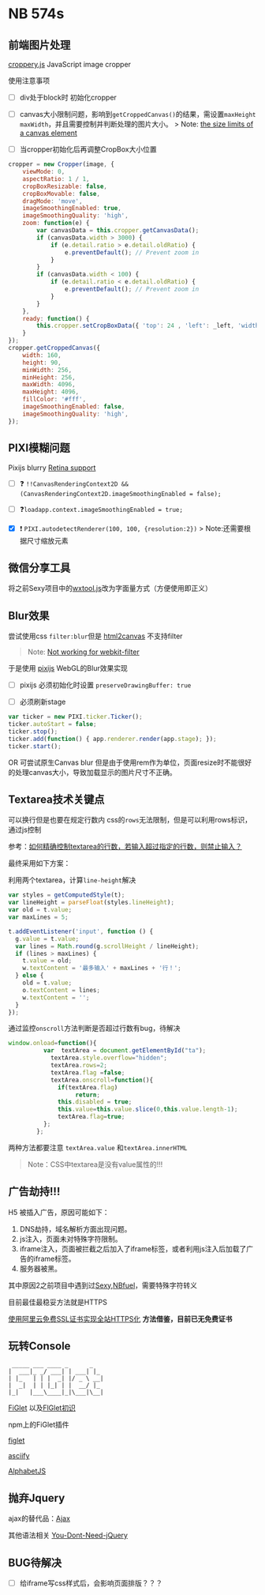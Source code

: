 # NB 574s

## 前端图片处理

[croppery.js](https://github.com/fengyuanchen/cropperjs) JavaScript image cropper

使用注意事项

- [ ] div处于block时 初始化cropper

- [ ] canvas大小限制问题，影响到`getCroppedCanvas()`的结果，需设置`maxHeight` `maxWidth`，并且需要控制并判断处理的图片大小。
      > Note: [the size limits of a canvas element](https://stackoverflow.com/questions/6081483/maximum-size-of-a-canvas-element)


- [ ] 当cropper初始化后再调整CropBox大小位置

```javascript
cropper = new Cropper(image, {
    viewMode: 0,
    aspectRatio: 1 / 1,
    cropBoxResizable: false,
    cropBoxMovable: false,
    dragMode: 'move',
    imageSmoothingEnabled: true,
    imageSmoothingQuality: 'high',
    zoom: function(e) {
        var canvasData = this.cropper.getCanvasData();
        if (canvasData.width > 3000) {
            if (e.detail.ratio > e.detail.oldRatio) {
                e.preventDefault(); // Prevent zoom in
            }
        }
        if (canvasData.width < 100) {
            if (e.detail.ratio < e.detail.oldRatio) {
                e.preventDefault(); // Prevent zoom in
            }
        }
    },
    ready: function() {
        this.cropper.setCropBoxData({ 'top': 24 , 'left': _left, 'width': 100, 'height': 200 });
    }
});
cropper.getCroppedCanvas({
    width: 160,
    height: 90,
    minWidth: 256,
    minHeight: 256,
    maxWidth: 4096, 
    maxHeight: 4096,
    fillColor: '#fff',
    imageSmoothingEnabled: false,
    imageSmoothingQuality: 'high',
});
```



## PIXI模糊问题

Pixijs blurry [Retina support](https://github.com/pixijs/pixi.js/issues/621)

- [ ] :question: `!!CanvasRenderingContext2D && (CanvasRenderingContext2D.imageSmoothingEnabled = false);`
- [ ] :question:`loadapp.context.imageSmoothingEnabled = true;`
- [x] :heavy_exclamation_mark:  `PIXI.autodetectRenderer(100, 100, {resolution:2})`
      > Note:还需要根据尺寸缩放元素




## 微信分享工具

将之前Sexy项目中的[wxtool.js](https://github.com/Sanchez3/MyProject/blob/master/Sexy/wxtool.js)改为字面量方式（方便使用即正义）



## Blur效果

尝试使用css `filter:blur`但是 [html2canvas](http://html2canvas.hertzen.com/) 不支持filter

> Note: [Not working for webkit-filter](https://github.com/niklasvh/html2canvas/issues/493)

于是使用 [pixijs](http://www.pixijs.com/) WebGL的Blur效果实现

- [ ] pixijs 必须初始化时设置 `preserveDrawingBuffer: true`

- [ ] 必须刷新stage

```javascript
var ticker = new PIXI.ticker.Ticker();
ticker.autoStart = false;
ticker.stop();
ticker.add(function() { app.renderer.render(app.stage); });
ticker.start();
```

OR 可尝试原生Canvas blur 但是由于使用rem作为单位，页面resize时不能很好的处理canvas大小，导致加载显示的图片尺寸不正确。



## Textarea技术关键点

可以换行但是也要在规定行数内 css的`rows`无法限制，但是可以利用rows标识，通过js控制

参考：[如何精确控制textarea的行数，若输入超过指定的行数，则禁止输入？](https://www.zhihu.com/question/41044053)

最终采用如下方案：

利用两个textarea，计算`line-height`解决

```javascript
var styles = getComputedStyle(t);
var lineHeight = parseFloat(styles.lineHeight);
var old = t.value;
var maxLines = 5;

t.addEventListener('input', function () {
  g.value = t.value;
  var lines = Math.round(g.scrollHeight / lineHeight);
  if (lines > maxLines) {
    t.value = old;
    w.textContent = '最多输入' + maxLines + '行！';
  } else {
    old = t.value;
    o.textContent = lines;
    w.textContent = '';
  }
});
```



通过监控`onscroll`方法判断是否超过行数有bug，待解决

```javascript
window.onload=function(){
          var  textArea = document.getElementById("ta");
            textArea.style.overflow="hidden";
            textArea.rows=2;
            textArea.flag =false;
            textArea.onscroll=function(){
              if(textArea.flag)
                   return;
              this.disabled = true;
              this.value=this.value.slice(0,this.value.length-1);
              textArea.flag=true;
          };
        };
```

两种方法都要注意 `textArea.value` 和`textArea.innerHTML`

> Note：CSS中textarea是没有value属性的!!!



## 广告劫持!!!

H5 被插入广告，原因可能如下：

1. DNS劫持，域名解析方面出现问题。
2. js注入，页面未对特殊字符限制。
3. iframe注入，页面被拦截之后加入了iframe标签，或者利用js注入后加载了广告的iframe标签。
4. 服务器被黑。

其中原因2之前项目中遇到过[Sexy](https://github.com/Sanchez3/MyProject/tree/master/Sexy),[NBfuel](https://github.com/Sanchez3/MyProject/tree/master/NBfuel)，需要特殊字符转义

目前最佳最稳妥方法就是HTTPS

[使用阿里云免费SSL证书实现全站HTTPS化](https://weiya.me/item/66.html) **方法借鉴，目前已无免费证书**



## 玩转Console

```
 _____ ___ ____ _      _   
|  ___|_ _/ ___| | ___| |_ 
| |_   | | |  _| |/ _ \ __|
|  _|  | | |_| | |  __/ |_ 
|_|   |___\____|_|\___|\__|
```

[FiGlet](http://www.figlet.org/)  以及[FlGlet初识](https://aotu.io/notes/2016/11/22/figlet/)

npm上的FiGlet插件

[figlet](https://www.npmjs.com/package/figlet)

[asciify](https://www.npmjs.com/package/asciify) 

[AlphabetJS](https://github.com/starkwang/alphabetJS)



## 抛弃Jquery 

ajax的替代品：[Ajax](https://github.com/fdaciuk/ajax)

其他语法相关 [You-Dont-Need-jQuery](https://github.com/nefe/You-Dont-Need-jQuery)



## BUG待解决

- [ ] 给iframe写css样式后，会影响页面排版？？？

